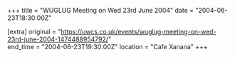 +++
title = "WUGLUG Meeting on Wed 23rd June 2004"
date = "2004-06-23T18:30:00Z"

[extra]
original = "https://uwcs.co.uk/events/wuglug-meeting-on-wed-23rd-june-2004-1474488954792/"    
end_time = "2004-06-23T19:30:00Z"
location = "Cafe Xanana"
+++



